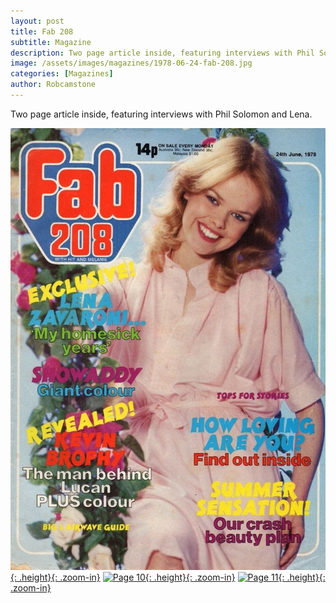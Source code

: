 ```yaml
---
layout: post
title: Fab 208
subtitle: Magazine
description: Two page article inside, featuring interviews with Phil Solomon and Lena.
image: /assets/images/magazines/1978-06-24-fab-208.jpg
categories: [Magazines]
author: Robcamstone
---
```


Two page article inside, featuring interviews with Phil Solomon and Lena.

[![Front Cover](/assets/images/magazines/1978-06-24-fab-208.jpg){: .height}{: .zoom-in}](/assets/images/magazines/1978-06-24-fab-208.jpg)
[![Page 10](/assets/images/magazines/1978-06-24-fab-208-page-10.jpg){: .height}{: .zoom-in}](/assets/images/magazines/1978-06-24-fab-208-page-10.jpg)
[![Page 11](/assets/images/magazines/1978-06-24-fab-208-page-11.jpg){: .height}{: .zoom-in}](/assets/images/magazines/1978-06-24-fab-208-page-11.jpg)

<style>
.height {width:auto; height:342.65px;}
</style>

